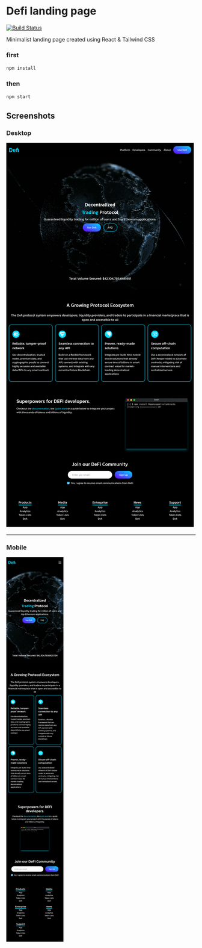 # Defi landing page
[![Build Status](https://travis-ci.org/joemccann/dillinger.svg?branch=master)](https://travis-ci.org/joemccann/dillinger)

Minimalist landing page created using React & Tailwind CSS

### first
```sh
npm install
```

### then
```sh
npm start
```

## Screenshots

### Desktop

![Defi desktop](https://github.com/galletafromjell666/defi-react-tailwind/blob/b44274c851b3479c59f8109dea19e8b6cc45abea/desktop.png)

***
### Mobile
![Defi Mobile](https://github.com/galletafromjell666/defi-react-tailwind/blob/b44274c851b3479c59f8109dea19e8b6cc45abea/mobile.png)